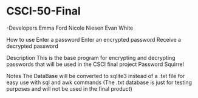 # CSCI-50-Final

-Developers
    Emma Ford
    Nicole Niesen
    Evan White

How to use 
    Enter a password
    Enter an encrypted password
        Receive a decrypted password

Description 
    This is the base program for encrypting and decrypting passwords that will be used in the CSCI final project Password Squirrel

Notes 
    The DataBase will be converted to sqlite3 instead of a .txt file for easy use with sql and awk commands
    (The .txt database is just for testing purposes and will not be used in the final product)
